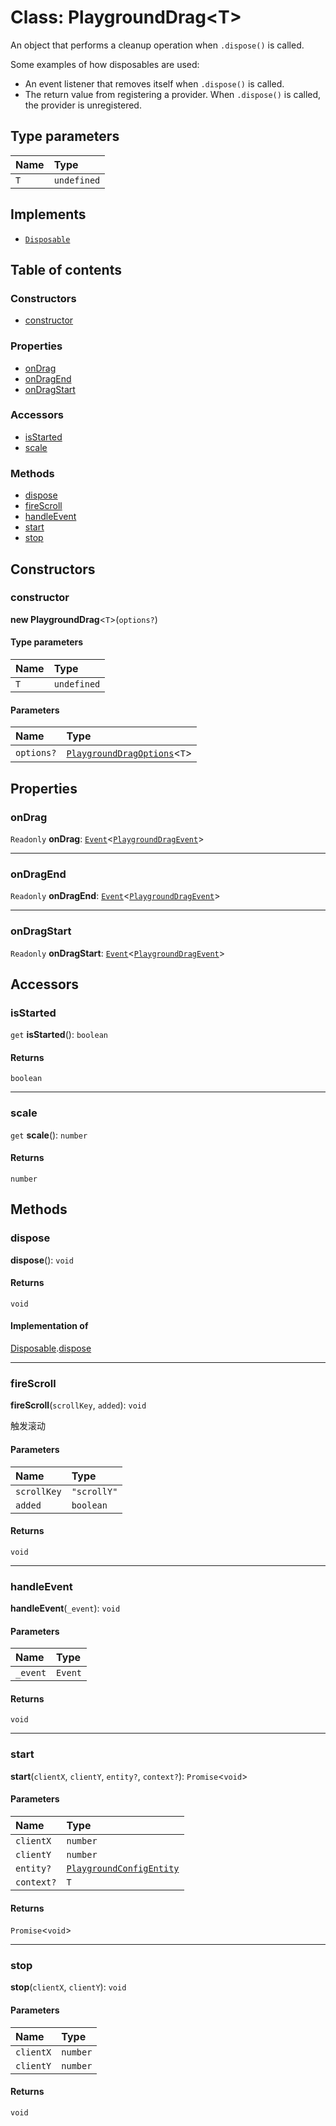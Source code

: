 # Class: PlaygroundDrag\<T>

An object that performs a cleanup operation when `.dispose()` is called.

Some examples of how disposables are used:

* An event listener that removes itself when `.dispose()` is called.
* The return value from registering a provider. When `.dispose()` is called, the provider is unregistered.

## Type parameters

| Name | Type |
| :------ | :------ |
| `T` | `undefined` |

## Implements

* [`Disposable`](/en/auto-docs/editor/interfaces/Disposable-1.md)

## Table of contents

### Constructors

* [constructor](/en/auto-docs/editor/classes/PlaygroundDrag-1.md#constructor)

### Properties

* [onDrag](/en/auto-docs/editor/classes/PlaygroundDrag-1.md#ondrag)
* [onDragEnd](/en/auto-docs/editor/classes/PlaygroundDrag-1.md#ondragend)
* [onDragStart](/en/auto-docs/editor/classes/PlaygroundDrag-1.md#ondragstart)

### Accessors

* [isStarted](/en/auto-docs/editor/classes/PlaygroundDrag-1.md#isstarted)
* [scale](/en/auto-docs/editor/classes/PlaygroundDrag-1.md#scale)

### Methods

* [dispose](/en/auto-docs/editor/classes/PlaygroundDrag-1.md#dispose)
* [fireScroll](/en/auto-docs/editor/classes/PlaygroundDrag-1.md#firescroll)
* [handleEvent](/en/auto-docs/editor/classes/PlaygroundDrag-1.md#handleevent)
* [start](/en/auto-docs/editor/classes/PlaygroundDrag-1.md#start)
* [stop](/en/auto-docs/editor/classes/PlaygroundDrag-1.md#stop)

## Constructors

### constructor

**new PlaygroundDrag**<`T`>(`options?`)

#### Type parameters

| Name | Type |
| :------ | :------ |
| `T` | `undefined` |

#### Parameters

| Name | Type |
| :------ | :------ |
| `options?` | [`PlaygroundDragOptions`](/en/auto-docs/editor/interfaces/PlaygroundDragOptions.md)<`T`> |

## Properties

### onDrag

`Readonly` **onDrag**: [`Event`](/en/auto-docs/editor/interfaces/Event-1.md)<[`PlaygroundDragEvent`](/en/auto-docs/editor/interfaces/PlaygroundDragEvent.md)>

***

### onDragEnd

`Readonly` **onDragEnd**: [`Event`](/en/auto-docs/editor/interfaces/Event-1.md)<[`PlaygroundDragEvent`](/en/auto-docs/editor/interfaces/PlaygroundDragEvent.md)>

***

### onDragStart

`Readonly` **onDragStart**: [`Event`](/en/auto-docs/editor/interfaces/Event-1.md)<[`PlaygroundDragEvent`](/en/auto-docs/editor/interfaces/PlaygroundDragEvent.md)>

## Accessors

### isStarted

`get` **isStarted**(): `boolean`

#### Returns

`boolean`

***

### scale

`get` **scale**(): `number`

#### Returns

`number`

## Methods

### dispose

**dispose**(): `void`

#### Returns

`void`

#### Implementation of

[Disposable](/en/auto-docs/editor/interfaces/Disposable-1.md).[dispose](/en/auto-docs/editor/interfaces/Disposable-1.md#dispose)

***

### fireScroll

**fireScroll**(`scrollKey`, `added`): `void`

触发滚动

#### Parameters

| Name | Type |
| :------ | :------ |
| `scrollKey` | `"scrollY"` | `"scrollX"` |
| `added` | `boolean` |

#### Returns

`void`

***

### handleEvent

**handleEvent**(`_event`): `void`

#### Parameters

| Name | Type |
| :------ | :------ |
| `_event` | `Event` |

#### Returns

`void`

***

### start

**start**(`clientX`, `clientY`, `entity?`, `context?`): `Promise`<`void`>

#### Parameters

| Name | Type |
| :------ | :------ |
| `clientX` | `number` |
| `clientY` | `number` |
| `entity?` | [`PlaygroundConfigEntity`](/en/auto-docs/editor/classes/PlaygroundConfigEntity.md) |
| `context?` | `T` |

#### Returns

`Promise`<`void`>

***

### stop

**stop**(`clientX`, `clientY`): `void`

#### Parameters

| Name | Type |
| :------ | :------ |
| `clientX` | `number` |
| `clientY` | `number` |

#### Returns

`void`
